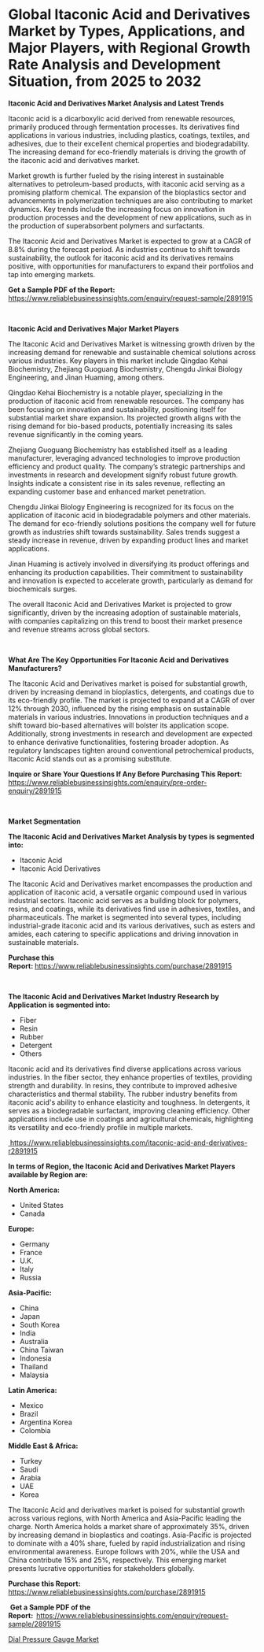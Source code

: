 <p><h1>Global Itaconic Acid and Derivatives Market by Types, Applications, and Major Players, with Regional Growth Rate Analysis and Development Situation, from 2025 to 2032</h1></p><p><strong>Itaconic Acid and Derivatives Market Analysis and Latest Trends</strong></p>
<p><p>Itaconic acid is a dicarboxylic acid derived from renewable resources, primarily produced through fermentation processes. Its derivatives find applications in various industries, including plastics, coatings, textiles, and adhesives, due to their excellent chemical properties and biodegradability. The increasing demand for eco-friendly materials is driving the growth of the itaconic acid and derivatives market.</p><p>Market growth is further fueled by the rising interest in sustainable alternatives to petroleum-based products, with itaconic acid serving as a promising platform chemical. The expansion of the bioplastics sector and advancements in polymerization techniques are also contributing to market dynamics. Key trends include the increasing focus on innovation in production processes and the development of new applications, such as in the production of superabsorbent polymers and surfactants. </p><p>The Itaconic Acid and Derivatives Market is expected to grow at a CAGR of 8.8% during the forecast period. As industries continue to shift towards sustainability, the outlook for itaconic acid and its derivatives remains positive, with opportunities for manufacturers to expand their portfolios and tap into emerging markets.</p></p>
<p><strong>Get a Sample PDF of the Report:&nbsp;</strong> <a href="https://www.reliablebusinessinsights.com/enquiry/request-sample/2891915?utm_campaign=2298&utm_medium=2&utm_source=Github&utm_content=ia&utm_term=14032025&utm_id=itaconic-acid-and-derivatives">https://www.reliablebusinessinsights.com/enquiry/request-sample/2891915</a></p>
<p>&nbsp;</p>
<p><strong>Itaconic Acid and Derivatives Major Market Players</strong></p>
<p><p>The Itaconic Acid and Derivatives Market is witnessing growth driven by the increasing demand for renewable and sustainable chemical solutions across various industries. Key players in this market include Qingdao Kehai Biochemistry, Zhejiang Guoguang Biochemistry, Chengdu Jinkai Biology Engineering, and Jinan Huaming, among others.</p><p>Qingdao Kehai Biochemistry is a notable player, specializing in the production of itaconic acid from renewable resources. The company has been focusing on innovation and sustainability, positioning itself for substantial market share expansion. Its projected growth aligns with the rising demand for bio-based products, potentially increasing its sales revenue significantly in the coming years.</p><p>Zhejiang Guoguang Biochemistry has established itself as a leading manufacturer, leveraging advanced technologies to improve production efficiency and product quality. The company’s strategic partnerships and investments in research and development signify robust future growth. Insights indicate a consistent rise in its sales revenue, reflecting an expanding customer base and enhanced market penetration.</p><p>Chengdu Jinkai Biology Engineering is recognized for its focus on the application of itaconic acid in biodegradable polymers and other materials. The demand for eco-friendly solutions positions the company well for future growth as industries shift towards sustainability. Sales trends suggest a steady increase in revenue, driven by expanding product lines and market applications.</p><p>Jinan Huaming is actively involved in diversifying its product offerings and enhancing its production capabilities. Their commitment to sustainability and innovation is expected to accelerate growth, particularly as demand for biochemicals surges.</p><p>The overall Itaconic Acid and Derivatives Market is projected to grow significantly, driven by the increasing adoption of sustainable materials, with companies capitalizing on this trend to boost their market presence and revenue streams across global sectors.</p></p>
<p>&nbsp;</p>
<p><strong>What Are The Key Opportunities For Itaconic Acid and Derivatives Manufacturers?</strong></p>
<p><p>The Itaconic Acid and Derivatives market is poised for substantial growth, driven by increasing demand in bioplastics, detergents, and coatings due to its eco-friendly profile. The market is projected to expand at a CAGR of over 12% through 2030, influenced by the rising emphasis on sustainable materials in various industries. Innovations in production techniques and a shift toward bio-based alternatives will bolster its application scope. Additionally, strong investments in research and development are expected to enhance derivative functionalities, fostering broader adoption. As regulatory landscapes tighten around conventional petrochemical products, Itaconic Acid stands out as a promising substitute.</p></p>
<p><strong>Inquire or Share Your Questions If Any Before Purchasing This Report:</strong> <a href="https://www.reliablebusinessinsights.com/enquiry/pre-order-enquiry/2891915?utm_campaign=2298&utm_medium=2&utm_source=Github&utm_content=ia&utm_term=14032025&utm_id=itaconic-acid-and-derivatives">https://www.reliablebusinessinsights.com/enquiry/pre-order-enquiry/2891915</a></p>
<p>&nbsp;</p>
<p><strong>Market Segmentation</strong></p>
<p><strong>The Itaconic Acid and Derivatives Market Analysis by types is segmented into:</strong></p>
<p><ul><li>Itaconic Acid</li><li>Itaconic Acid Derivatives</li></ul></p>
<p><p>The Itaconic Acid and Derivatives market encompasses the production and application of itaconic acid, a versatile organic compound used in various industrial sectors. Itaconic acid serves as a building block for polymers, resins, and coatings, while its derivatives find use in adhesives, textiles, and pharmaceuticals. The market is segmented into several types, including industrial-grade itaconic acid and its various derivatives, such as esters and amides, each catering to specific applications and driving innovation in sustainable materials.</p></p>
<p><strong>Purchase this Report:&nbsp;</strong><a href="https://www.reliablebusinessinsights.com/purchase/2891915?utm_campaign=2298&utm_medium=2&utm_source=Github&utm_content=ia&utm_term=14032025&utm_id=itaconic-acid-and-derivatives">https://www.reliablebusinessinsights.com/purchase/2891915</a></p>
<p>&nbsp;</p>
<p><strong>The Itaconic Acid and Derivatives Market Industry Research by Application is segmented into:</strong></p>
<p><ul><li>Fiber</li><li>Resin</li><li>Rubber</li><li>Detergent</li><li>Others</li></ul></p>
<p><p>Itaconic acid and its derivatives find diverse applications across various industries. In the fiber sector, they enhance properties of textiles, providing strength and durability. In resins, they contribute to improved adhesive characteristics and thermal stability. The rubber industry benefits from itaconic acid's ability to enhance elasticity and toughness. In detergents, it serves as a biodegradable surfactant, improving cleaning efficiency. Other applications include use in coatings and agricultural chemicals, highlighting its versatility and eco-friendly profile in multiple markets.</p></p>
<p><a href="https://www.reliablebusinessinsights.com/itaconic-acid-and-derivatives-r2891915?utm_campaign=2298&utm_medium=2&utm_source=Github&utm_content=ia&utm_term=14032025&utm_id=itaconic-acid-and-derivatives">&nbsp;https://www.reliablebusinessinsights.com/itaconic-acid-and-derivatives-r2891915</a></p>
<p><strong>In terms of Region, the Itaconic Acid and Derivatives Market Players available by Region are:</strong></p>
<p>
    <p> <strong> North America: </strong>
        <ul>
            <li>United States</li>
            <li>Canada</li>
        </ul>
        </p> 
    <p> <strong> Europe: </strong>
        <ul>
            <li>Germany</li>
            <li>France</li>
            <li>U.K.</li>
            <li>Italy</li>
            <li>Russia</li>
        </ul>
        </p> 
    <p> <strong> Asia-Pacific: </strong>
        <ul>
            <li>China</li>
            <li>Japan</li>
            <li>South Korea</li>
            <li>India</li>
            <li>Australia</li>
            <li>China Taiwan</li>
            <li>Indonesia</li>
            <li>Thailand</li>
            <li>Malaysia</li>
        </ul>
        </p> 
    <p> <strong> Latin America: </strong>
        <ul>
            <li>Mexico</li>
            <li>Brazil</li>
            <li>Argentina Korea</li>
            <li>Colombia</li>
        </ul>
        </p> 
    <p> <strong> Middle East & Africa: </strong>
        <ul>
            <li>Turkey</li>
            <li>Saudi</li>
            <li>Arabia</li>
            <li>UAE</li>
            <li>Korea</li>
        </ul>
    </p>
    </p>
<p><p>The Itaconic Acid and derivatives market is poised for substantial growth across various regions, with North America and Asia-Pacific leading the charge. North America holds a market share of approximately 35%, driven by increasing demand in bioplastics and coatings. Asia-Pacific is projected to dominate with a 40% share, fueled by rapid industrialization and rising environmental awareness. Europe follows with 20%, while the USA and China contribute 15% and 25%, respectively. This emerging market presents lucrative opportunities for stakeholders globally.</p></p>
<p><strong>Purchase this Report: </strong><a href="https://www.reliablebusinessinsights.com/purchase/2891915?utm_campaign=2298&utm_medium=2&utm_source=Github&utm_content=ia&utm_term=14032025&utm_id=itaconic-acid-and-derivatives">https://www.reliablebusinessinsights.com/purchase/2891915</a></p>
<p>&nbsp;<strong>Get a Sample PDF of the Report:&nbsp;&nbsp;</strong><a href="https://www.reliablebusinessinsights.com/enquiry/request-sample/2891915?utm_campaign=2298&utm_medium=2&utm_source=Github&utm_content=ia&utm_term=14032025&utm_id=itaconic-acid-and-derivatives">https://www.reliablebusinessinsights.com/enquiry/request-sample/2891915</a></p>
<p><strong></strong></p>
<p><p><a href="https://github.com/DianaWilson796/Market-Research-Report-List-1/blob/main/dial-pressure-gauge-market.md?utm_campaign=2298&utm_medium=2&utm_source=Github&utm_content=ia&utm_term=14032025&utm_id=itaconic-acid-and-derivatives">Dial Pressure Gauge Market</a></p></p>